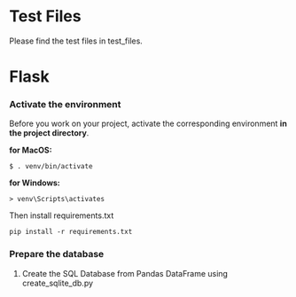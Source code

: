 # Test Files

Please find the test files in test_files.

# Flask

### Activate the environment

Before you work on your project, activate the corresponding environment **in the project directory**. 

**for MacOS:**
```shell
$ . venv/bin/activate
```
**for Windows:**
```shell
> venv\Scripts\activates
```

Then install requirements.txt

```shell
pip install -r requirements.txt
```

### Prepare the database

1. Create the SQL Database from Pandas DataFrame using create_sqlite_db.py
